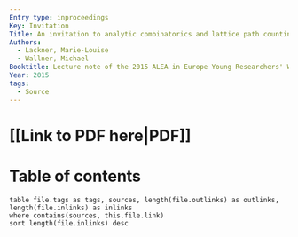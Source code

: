 ```yaml
---
Entry type: inproceedings
Key: Invitation
Title: An invitation to analytic combinatorics and lattice path counting
Authors:
  - Lackner, Marie-Louise
  - Wallner, Michael
Booktitle: Lecture note of the 2015 ALEA in Europe Young Researchers' Workshop
Year: 2015
tags:
  - Source
---
```


# [[Link to PDF here|PDF]]

# Table of contents


```dataview 
table file.tags as tags, sources, length(file.outlinks) as outlinks, length(file.inlinks) as inlinks
where contains(sources, this.file.link)
sort length(file.inlinks) desc
```
